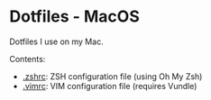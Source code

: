 # Dotfiles - MacOS

Dotfiles I use on my Mac.

Contents:

* [.zshrc](./.zshrc): ZSH configuration file (using Oh My Zsh)
* [.vimrc](./.vimrc): VIM configuration file (requires Vundle)

